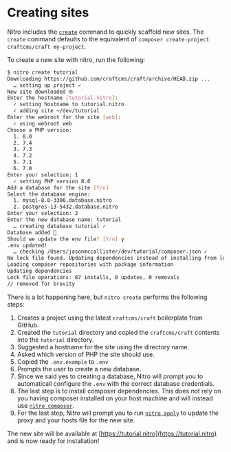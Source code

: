 # Creating sites

Nitro includes the [`create`](commands.md#create) command to quickly scaffold new sites. The `create` command defaults to the equivalent of `composer create-project craftcms/craft my-project`.

To create a new site with nitro, run the following:

```bash
$ nitro create tutorial
Downloading https://github.com/craftcms/craft/archive/HEAD.zip ...
  … setting up project ✓
New site downloaded 🤓
Enter the hostname [tutorial.nitro]:
  ✓ setting hostname to tutorial.nitro
  ✓ adding site ~/dev/tutorial
Enter the webroot for the site [web]:
  ✓ using webroot web
Choose a PHP version:
  1. 8.0
  2. 7.4
  3. 7.3
  4. 7.2
  5. 7.1
  6. 7.0
Enter your selection: 1
  ✓ setting PHP version 8.0
Add a database for the site [Y/n]
Select the database engine:
  1. mysql-8.0-3306.database.nitro
  2. postgres-13-5432.database.nitro
Enter your selection: 2
Enter the new database name: tutorial
  … creating database tutorial ✓
Database added 💪
Should we update the env file? [Y/n] y
.env updated!
  … checking /Users/jasonmccallister/dev/tutorial/composer.json ✓
No lock file found. Updating dependencies instead of installing from lock file. Use composer update over composer install if you do not have a lock file.
Loading composer repositories with package information
Updating dependencies
Lock file operations: 87 installs, 0 updates, 0 removals
// removed for brevity
```

There is a lot happening here, but `nitro create` performs the following steps:

1. Creates a project using the latest `craftcms/craft` boilerplate from GitHub.
2. Created the `tutorial` directory and copied the `craftcms/craft` contents into the `tutorial` directory.
3. Suggested a hostname for the site using the directory name.
4. Asked which version of PHP the site should use.
5. Copied the `.env.example` to `.env`
6. Prompts the user to create a new database.
7. Since we said yes to creating a database, Nitro will prompt you to automaticall configure the `.env` with the correct database credentials.
8. The last step is to install composer dependencies. This does not rely on you having composer installed on your host machine and will instead use [`nitro composer`](commands.md#composer).
9. For the last step, Nitro will prompt you to run [`nitro apply`](commands.md#apply) to update the proxy and your hosts file for the new site.

The new site will be available at [https://tutorial.nitro](https://tutorial.nitro) and is now ready for installation!

